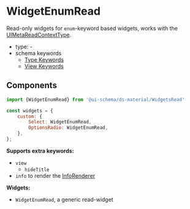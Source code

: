 # WidgetEnumRead

Read-only widgets for `enum`-keyword based widgets, works with the [UIMetaReadContextType](/docs/core-meta#read-context).

- type: -
- schema keywords
    - [Type Keywords](/docs/schema#type-string)
    - [View Keywords](/docs/schema#view-keyword)

## Components

```js
import {WidgetEnumRead} from '@ui-schema/ds-material/WidgetsRead'

const widgets = {
    custom: {
        Select: WidgetEnumRead,
        OptionsRadio: WidgetEnumRead,
    },
};
```

**Supports extra keywords:**

- `view`
    - `hideTitle`
- `info` to render the [InfoRenderer](/docs/ds-material/Component/InfoRenderer)

**Widgets:**

- `WidgetEnumRead`, a generic read-widget

